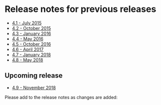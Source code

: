Release notes for previous releases
===================================

* [4.1 - July 2015](coreboot-4.1-relnotes.md)
* [4.2 - October 2015](coreboot-4.2-relnotes.md)
* [4.3 - January 2016](coreboot-4.3-relnotes.md)
* [4.4 - May 2016](coreboot-4.4-relnotes.md)
* [4.5 - October 2016](coreboot-4.5-relnotes.md)
* [4.6 - April 2017](coreboot-4.6-relnotes.md)
* [4.7 - January 2018](coreboot-4.7-relnotes.md)
* [4.8 - May 2018](coreboot-4.8.1-relnotes.md)

Upcoming release
----------------
* [4.9 - November 2018](coreboot-4.9-relnotes.md)

Please add to the release notes as changes are added:
